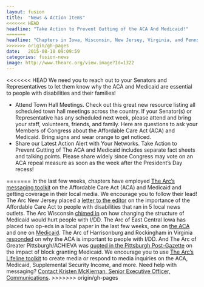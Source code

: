 ```yaml
---
layout: fusion
title:  "News & Action Items"
<<<<<<< HEAD
headline: "Take Action to Prevent Gutting of the ACA And Medicaid!"
=======
headline: "Chapters in Iowa, Wisconsin, New Jersey, Virginia, and Pennsylvania Messaging on Critical Programs – Follow Their Lead"
>>>>>>> origin/gh-pages
date:   2015-08-18 09:09:59
categories: fusion-news
image: http://www.thearc.org/view.image?Id=1322
---
```

<<<<<<< HEAD
We need you to reach out to your Senators and Representatives to let them know why the ACA and Medicaid are essential to people with disabilities and their families!
<ul>
<li>Attend Town Hall Meetings. Check out this great new resource listing all scheduled town hall meetings across the country. If your Senator(s) or Representative has any scheduled next week, please attend and bring your staff, volunteers, friends, and family. Here are questions to ask your Members of Congress about the Affordable Care Act (ACA) and Medicaid. Bring signs and wear orange to get noticed.</li>
<li>Share our Latest Action Alert with Your Networks. Take Action to Prevent Gutting of The ACA and Medicaid includes separate fact sheets and talking points. Please share widely since Congress may vote on an ACA repeal measure as soon as the week after the President’s Day recess!</li>
</ul>
=======
In the last few weeks, chapters have employed <a href="http://www.thearc.org/what-we-do/public-policy">The Arc’s messaging toolkit</a> on the Affordable Care Act (ACA) and Medicaid and getting coverage in their local media. We encourage you to follow their lead! The Arc New Jersey placed a <a href="http://www.app.com/story/opinion/readers/2017/01/15/letter-obamacare-lifeline-idd/96559020/">letter to the editor</a> on the importance of the Affordable Care Act to people with disabilities that ran in 5 local news outlets. The Arc Wisconsin <a href="http://host.madison.com/wsj/news/local/health-med-fit/changes-to-wisconsin-s-medicaid-program-could-be-wide-reaching/article_28cf3292-377e-5f02-9e5a-05c318233607.html">chimed in</a> on how changing the structure of Medicaid would hurt people with I/DD. The Arc of East Central Iowa has placed two op-eds in a local paper in the last few weeks, one on <a href="http://www.thegazette.com/subject/opinion/guest-columnists/how-obamacare-helps-people-with-intellectual-and-developmental-disabilities-20170118">the ACA</a> and one on <a href="http://www.thegazette.com/subject/opinion/guest-columnists/changes-coming-to-medicaid-from-washington-20161230">Medicaid</a>. The Arc of Harrisonburg and Rockingham in Virginia <a href="http://www.whsv.com/content/news/Disabled-Americans-among-millions-that-may-lose-healthcare-under-APA-repeal-411000555.html">responded</a> on why the ACA is important to people with I/DD. And The Arc of Greater Pittsburgh/ACHIEVA was <a href="http://www.post-gazette.com/news/politics-state/2017/01/30/Advocates-concerned-about-proposals-to-block-grant-Medicaid/stories/201701300002">quoted in the Pittsburgh Post-Gazette</a> on the impact of block granting Medicaid. We encourage you to use <a href="http://www.thearc.org/what-we-do/public-policy">The Arc’s Lifeline toolkit</a> to create media or respond to media inquiries on the ACA, Medicaid, Supplemental Security Income, and more. Need help with messaging? <a href="mailto:mckiernan@thearc.org">Contact Kristen McKiernan, Senior Executive Officer, Communications</a>.
>>>>>>> origin/gh-pages
